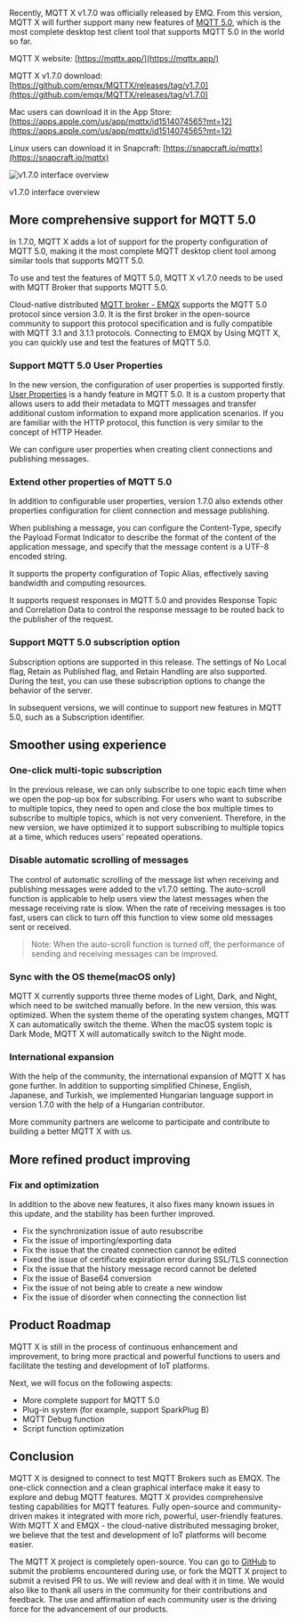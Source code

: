 Recently, MQTT X v1.7.0 was officially released by EMQ. From this version, MQTT X will further support many new features of [MQTT 5.0](https://www.emqx.com/en/mqtt/mqtt5), which is the most complete desktop test client tool that supports MQTT 5.0 in the world so far.

 
MQTT X website: [https://mqttx.app/](https://mqttx.app/) 

MQTT X v1.7.0 download: [https://github.com/emqx/MQTTX/releases/tag/v1.7.0](https://github.com/emqx/MQTTX/releases/tag/v1.7.0) 

Mac users can download it in the App Store: [https://apps.apple.com/us/app/mqttx/id1514074565?mt=12](https://apps.apple.com/us/app/mqttx/id1514074565?mt=12) 

Linux users can download it in Snapcraft: [https://snapcraft.io/mqttx](https://snapcraft.io/mqttx)

![v1.7.0 interface overview](https://assets.emqx.com/images/5c6088dcd04edddd0bcf04895c030282.png)

v1.7.0 interface overview

## More comprehensive support for MQTT 5.0

In 1.7.0, MQTT X adds a lot of support for the property configuration of MQTT 5.0, making it the most complete MQTT desktop client tool among similar tools that supports MQTT 5.0.

To use and test the features of MQTT 5.0, MQTT X v1.7.0 needs to be used with MQTT Broker that supports MQTT 5.0.

Cloud-native distributed [MQTT broker - EMQX](https://www.emqx.io) supports the MQTT 5.0 protocol since version 3.0. It is the first broker in the open-source community to support this protocol specification and is fully compatible with MQTT 3.1 and 3.1.1 protocols. Connecting to EMQX by Using MQTT X, you can quickly use and test the features of MQTT 5.0.

### Support MQTT 5.0 User Properties

In the new version, the configuration of user properties is supported firstly. [User Properties](https://www.emqx.com/en/blog/mqtt5-user-properties) is a handy feature in MQTT 5.0. It is a custom property that allows users to add their metadata to MQTT messages and transfer additional custom information to expand more application scenarios. If you are familiar with the HTTP protocol, this function is very similar to the concept of HTTP Header.

We can configure user properties when creating client connections and publishing messages.

### Extend other properties of MQTT 5.0

In addition to configurable user properties, version 1.7.0 also extends other properties configuration for client connection and message publishing.

When publishing a message, you can configure the Content-Type, specify the Payload Format Indicator to describe the format of the content of the application message, and specify that the message content is a UTF-8 encoded string.

It supports the property configuration of Topic Alias, effectively saving bandwidth and computing resources.

It supports request responses in MQTT 5.0 and provides Response Topic and Correlation Data to control the response message to be routed back to the publisher of the request.

### Support MQTT 5.0 subscription option

Subscription options are supported in this release. The settings of No Local flag, Retain as Published flag, and Retain Handling are also supported. During the test, you can use these subscription options to change the behavior of the server.

In subsequent versions, we will continue to support new features in MQTT 5.0, such as a Subscription identifier.

 

## Smoother using experience

### One-click multi-topic subscription

In the previous release, we can only subscribe to one topic each time when we open the pop-up box for subscribing. For users who want to subscribe to multiple topics, they need to open and close the box multiple times to subscribe to multiple topics, which is not very convenient. Therefore, in the new version, we have optimized it to support subscribing to multiple topics at a time, which reduces users' repeated operations.

### Disable automatic scrolling of messages

The control of automatic scrolling of the message list when receiving and publishing messages were added to the v1.7.0 setting. The auto-scroll function is applicable to help users view the latest messages when the message receiving rate is slow. When the rate of receiving messages is too fast, users can click to turn off this function to view some old messages sent or received.

> Note: When the auto-scroll function is turned off, the performance of sending and receiving messages can be improved.

### Sync with the OS theme(macOS only)

MQTT X currently supports three theme modes of Light, Dark, and Night, which need to be switched manually before. In the new version, this was optimized. When the system theme of the operating system changes, MQTT X can automatically switch the theme. When the macOS system topic is Dark Mode, MQTT X will automatically switch to the Night mode.

### International expansion

With the help of the community, the international expansion of MQTT X has gone further. In addition to supporting simplified Chinese, English, Japanese, and Turkish, we implemented Hungarian language support in version 1.7.0 with the help of a Hungarian contributor.

More community partners are welcome to participate and contribute to building a better MQTT X with us.

## More refined product improving

### Fix and optimization

In addition to the above new features, it also fixes many known issues in this update, and the stability has been further improved.

- Fix the synchronization issue of auto resubscribe
- Fix the issue of importing/exporting data
- Fix the issue that the created connection cannot be edited
- Fixed the issue of certificate expiration error during SSL/TLS connection
- Fix the issue that the history message record cannot be deleted
- Fix the issue of Base64 conversion
- Fix the issue of not being able to create a new window
- Fix the issue of disorder when connecting the connection list

## Product Roadmap

MQTT X is still in the process of continuous enhancement and improvement, to bring more practical and powerful functions to users and facilitate the testing and development of IoT platforms.

Next, we will focus on the following aspects:

- More complete support for MQTT 5.0
- Plug-in system (for example, support SparkPlug B)
- MQTT Debug function
- Script function optimization

## Conclusion

MQTT X is designed to connect to test MQTT Brokers such as EMQX. The one-click connection and a clean graphical interface make it easy to explore and debug MQTT features. MQTT X provides comprehensive testing capabilities for MQTT features. Fully open-source and community-driven makes it integrated with more rich, powerful, user-friendly features. With MQTT X and EMQX - the cloud-native distributed messaging broker, we believe that the test and development of IoT platforms will become easier.

The MQTT X project is completely open-source. You can go to [GitHub](https://github.com/emqx/MQTTX/issues?q=is%3Aissue+is%3Aopen+sort%3Aupdated-desc) to submit the problems encountered during use, or fork the MQTT X project to submit a revised PR to us. We will review and deal with it in time. We would also like to thank all users in the community for their contributions and feedback. The use and affirmation of each community user is the driving force for the advancement of our products.
